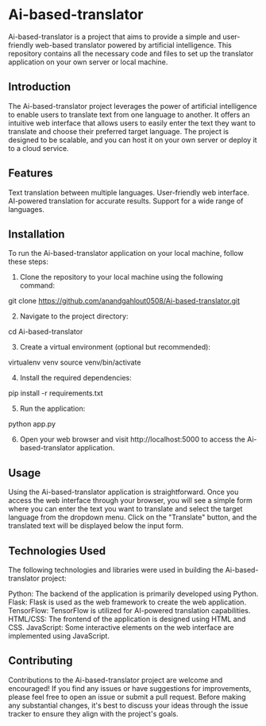 # Ai-based-translator

Ai-based-translator is a project that aims to provide a simple and user-friendly web-based translator powered by artificial intelligence. This repository contains all the necessary code and files to set up the translator application on your own server or local machine.

## Introduction
The Ai-based-translator project leverages the power of artificial intelligence to enable users to translate text from one language to another. It offers an intuitive web interface that allows users to easily enter the text they want to translate and choose their preferred target language. The project is designed to be scalable, and you can host it on your own server or deploy it to a cloud service.

## Features
Text translation between multiple languages.
User-friendly web interface.
AI-powered translation for accurate results.
Support for a wide range of languages.

## Installation
To run the Ai-based-translator application on your local machine, follow these steps:

1. Clone the repository to your local machine using the following command:

git clone https://github.com/anandgahlout0508/Ai-based-translator.git

2. Navigate to the project directory:

cd Ai-based-translator

3. Create a virtual environment (optional but recommended):

virtualenv venv
source venv/bin/activate

4. Install the required dependencies:

pip install -r requirements.txt

5. Run the application:

python app.py

6. Open your web browser and visit http://localhost:5000 to access the Ai-based-translator application.

## Usage
Using the Ai-based-translator application is straightforward. Once you access the web interface through your browser, you will see a simple form where you can enter the text you want to translate and select the target language from the dropdown menu. Click on the "Translate" button, and the translated text will be displayed below the input form.

## Technologies Used
The following technologies and libraries were used in building the Ai-based-translator project:

Python: The backend of the application is primarily developed using Python.
Flask: Flask is used as the web framework to create the web application.
TensorFlow: TensorFlow is utilized for AI-powered translation capabilities.
HTML/CSS: The frontend of the application is designed using HTML and CSS.
JavaScript: Some interactive elements on the web interface are implemented using JavaScript.

## Contributing
Contributions to the Ai-based-translator project are welcome and encouraged! If you find any issues or have suggestions for improvements, please feel free to open an issue or submit a pull request. Before making any substantial changes, it's best to discuss your ideas through the issue tracker to ensure they align with the project's goals.
